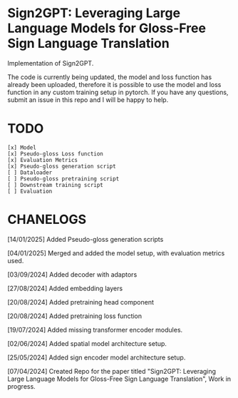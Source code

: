 # Sign2GPT: Leveraging Large Language Models for Gloss-Free Sign Language Translation

Implementation of Sign2GPT. 

The code is currently being updated, the model and loss function has already been uploaded, therefore it is possible to use the model and loss function in any custom training setup in pytorch. If you have any questions, submit an issue in this repo and I will be happy to help.

# TODO

```
[x] Model 
[x] Pseudo-gloss Loss function
[x] Evaluation Metrics
[x] Pseudo-gloss generation script
[ ] Dataloader
[ ] Pseudo-gloss pretraining script
[ ] Downstream training script
[ ] Evaluation
```

# CHANELOGS

[14/01/2025] Added Pseudo-gloss generation scripts

[04/01/2025] Merged and added the model setup, with evaluation metrics used. 

[03/09/2024] Added decoder with adaptors

[27/08/2024] Added embedding layers

[20/08/2024] Added pretraining head component

[20/08/2024] Added pretraining loss function

[19/07/2024] Added missing transformer encoder modules.

[02/06/2024] Added spatial model architecture setup.

[25/05/2024] Added sign encoder model architecture setup.

[07/04/2024] Created Repo for the paper titled "Sign2GPT: Leveraging Large Language Models for Gloss-Free Sign Language Translation", Work in progress.
